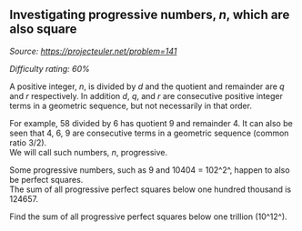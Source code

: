 Investigating progressive numbers, *n*, which are also square
-------------------------------------------------------------

*Source: https://projecteuler.net/problem=141*


*Difficulty rating: 60%*

A positive integer, *n*, is divided by *d* and the quotient and
remainder are *q* and *r* respectively. In addition *d*, *q*, and *r*
are consecutive positive integer terms in a geometric sequence, but not
necessarily in that order.

For example, 58 divided by 6 has quotient 9 and remainder 4. It can also
be seen that 4, 6, 9 are consecutive terms in a geometric sequence
(common ratio 3/2).\
 We will call such numbers, *n*, progressive.

Some progressive numbers, such as 9 and 10404 = 102^2^, happen to also
be perfect squares.\
 The sum of all progressive perfect squares below one hundred thousand
is 124657.

Find the sum of all progressive perfect squares below one trillion
(10^12^).
